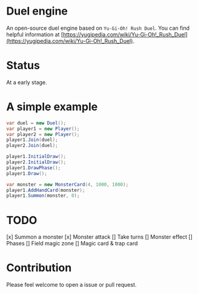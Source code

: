 # Duel engine

An open-source duel engine based on `Yu-Gi-Oh! Rush Duel`.
You can find helpful information at [https://yugipedia.com/wiki/Yu-Gi-Oh!_Rush_Duel](https://yugipedia.com/wiki/Yu-Gi-Oh!_Rush_Duel).

# Status

At a early stage.

# A simple example

```csharp
var duel = new Duel();
var player1 = new Player();
var player2 = new Player();
player1.Join(duel);
player2.Join(duel);

player1.InitialDraw();
player2.InitialDraw();
player1.DrawPhase();
player1.Draw();

var monster = new MonsterCard(4, 1000, 1000);
player1.AddHandCard(monster);
player1.Summon(monster, 0);
```

# TODO

[x] Summon a monster
[x] Monster attack
[] Take turns
[] Monster effect
[] Phases
[] Field magic zone
[] Magic card & trap card

# Contribution

Please feel welcome to open a issue or pull request.
